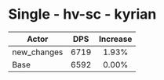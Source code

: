 # Single - hv-sc - kyrian
| Actor | DPS | Increase |
|---|:---:|:---:|
|new_changes|6719|1.93%|
|Base|6592|0.00%|
